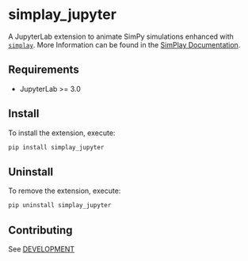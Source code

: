# simplay_jupyter

A JupyterLab extension to animate SimPy simulations enhanced with [`simplay`](../simplay).
More Information can be found in the [SimPlay Documentation](https://simplay.readthedocs.io/).

## Requirements

- JupyterLab >= 3.0

## Install

To install the extension, execute:

```bash
pip install simplay_jupyter
```

## Uninstall

To remove the extension, execute:

```bash
pip uninstall simplay_jupyter
```

## Contributing
See [DEVELOPMENT](DEVELOPMENT.md)